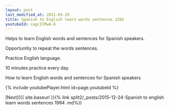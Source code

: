 ```yaml
---
layout: post
last_modified_at: 2021-03-29
title: Spanish to English learn words sentences 2202 
youtubeId: cagcIlMwA-8
---
```

 
 
Helps to learn English words and sentences for Spanish speakers.

Opportunitiy to repeat the words sentences. 

Practice English language. 
 
10 minutes practice every day. 
 
How to learn English words and sentences for Spanish speakers 
 
{% include youtubePlayer.html id=page.youtubeId %}
 
 
[Next]({{ site.baseurl }}{% link  split2/_posts/2015-12-24-Spanish to english learn words sentences 1994 .md%})
 
